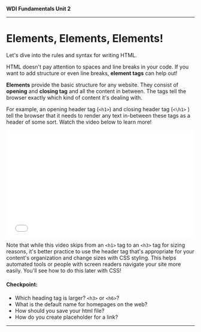 **WDI Fundamentals Unit 2**

---

# Elements, Elements, Elements!

Let's dive into the rules and syntax for writing HTML.

HTML doesn't pay attention to spaces and line breaks in your code. If you want to add structure or even line breaks, **element tags** can help out!

**Elements** provide the basic structure for any website. They consist of **opening** and **closing tag** and all the content in between. The tags tell the browser exactly which kind of content it's dealing with.

For example, an opening header tag (`<h1>`) and closing header tag (`<\h1>` ) tell the browser that it needs to render any text in-between these tags as a header of some sort. Watch the video below to learn more!

<div class="wistia_responsive_padding" style="padding:56.25% 0 0 0;position:relative;"><div class="wistia_responsive_wrapper" style="height:100%;left:0;position:absolute;top:0;width:100%;"><iframe src="//fast.wistia.net/embed/iframe/njzywy6ci7?seo=false&videoFoam=true" allowtransparency="true" frameborder="0" scrolling="no" class="wistia_embed" name="wistia_embed" allowfullscreen mozallowfullscreen webkitallowfullscreen oallowfullscreen msallowfullscreen width="100%" height="100%"></iframe></div></div>
<script src="//fast.wistia.net/assets/external/E-v1.js" async></script>

Note that while this video skips from an `<h1>` tag to an `<h3>` tag for sizing reasons, it's better practice to use the header tag that's appropriate for your content's organization and change sizes with CSS styling. This helps automated tools or people with screen readers navigate your site more easily.  You'll see how to do this later with CSS!

#### Checkpoint:

* Which heading tag is larger? `<h3>` or `<h6>`?
* What is the default name for homepages on the web?
* How should you save your html file?
* How do you create placeholder for a link?

---
